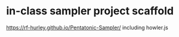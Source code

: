 # in-class sampler project scaffold
https://rf-hurley.github.io/Pentatonic-Sampler/
including howler.js
